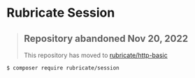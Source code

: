 # Rubricate Session

> ## Repository abandoned Nov 20, 2022  
>
> This repository has moved to [rubricate/http-basic](https://github.com/rubricate/http-basic)

```
$ composer require rubricate/session
```
